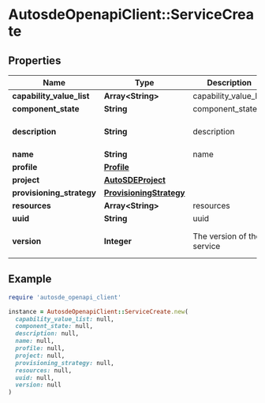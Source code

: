 # AutosdeOpenapiClient::ServiceCreate

## Properties

| Name | Type | Description | Notes |
| ---- | ---- | ----------- | ----- |
| **capability_value_list** | **Array&lt;String&gt;** | capability_value_list | [optional] |
| **component_state** | **String** | component_state | [optional] |
| **description** | **String** | description | [optional][default to &#39;&#39;] |
| **name** | **String** | name | [optional] |
| **profile** | [**Profile**](Profile.md) |  | [optional] |
| **project** | [**AutoSDEProject**](AutoSDEProject.md) |  | [optional] |
| **provisioning_strategy** | [**ProvisioningStrategy**](ProvisioningStrategy.md) |  | [optional] |
| **resources** | **Array&lt;String&gt;** | resources | [optional] |
| **uuid** | **String** | uuid | [optional] |
| **version** | **Integer** | The version of the service | [optional][default to 1] |

## Example

```ruby
require 'autosde_openapi_client'

instance = AutosdeOpenapiClient::ServiceCreate.new(
  capability_value_list: null,
  component_state: null,
  description: null,
  name: null,
  profile: null,
  project: null,
  provisioning_strategy: null,
  resources: null,
  uuid: null,
  version: null
)
```

